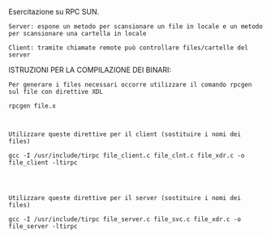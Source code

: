 Esercitazione su RPC SUN.

	Server: espone un metodo per scansionare un file in locale e un metodo per scansionare una cartella in locale

	Client: tramite chiamate remote può controllare files/cartelle del server

ISTRUZIONI PER LA COMPILAZIONE DEI BINARI:

	Per generare i files necessari occorre utilizzare il comando rpcgen sul file con direttive XDL

	rpcgen file.x



	Utilizzare queste direttive per il client (sostituire i nomi dei files)

	gcc -I /usr/include/tirpc file_client.c file_clnt.c file_xdr.c -o file_client -ltirpc




	Utilizzare queste direttive per il server (sostituire i nomi dei files)

	gcc -I /usr/include/tirpc file_server.c file_svc.c file_xdr.c -o file_server -ltirpc
